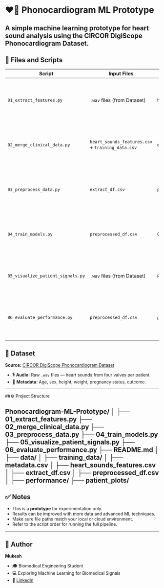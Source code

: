 # ❤️🔬 Phonocardiogram ML Prototype

A simple machine learning prototype for heart sound analysis using the **CIRCOR DigiScope Phonocardiogram Dataset**.
------

## 📂 Files and Scripts

| Script | Input Files | Output Files | Purpose |
|--------|--------------|---------------|---------|
| `01_extract_features.py` | `.wav` files (from Dataset) | `heart_sounds_features.csv` | Extracts MFCCs, ZCR, spectral, chroma, and other audio features |
| `02_merge_clinical_data.py` | `heart_sounds_features.csv` + `training_data.csv` | `extract_df.csv` | Merges extracted audio features with patient clinical information |
| `03_preprocess_data.py` | `extract_df.csv` | `preprocessed_df.csv` | Handles missing values, encodes categorical variables, cleans data |
| `04_train_models.py` | `preprocessed_df.csv` | Console output | Trains XGBoost, Random Forest, and Logistic Regression models |
| `05_visualize_patient_signals.py` | `.wav` files (from Dataset) | `Patient_Plots/` folder | Generates waveform, MFCC, and spectrogram plots for each patient |
| `06_evaluate_performance.py` | `preprocessed_df.csv` | `performance/` folder | Saves Confusion Matrix, ROC Curve, and Feature Importance plots |


## 📂 Dataset

**Source:** [CIRCOR DigiScope Phonocardiogram Dataset](https://physionet.org/content/circor-heart-sound/1.0.3/)

- 🎙️ **Audio:** Raw `.wav` files — heart sounds from four valves per patient.
- 📝 **Metadata:** Age, sex, height, weight, pregnancy status, outcome.

---
##⚙️ Project Structure

Phonocardiogram-ML-Prototype/
│
├── 01_extract_features.py
├── 02_merge_clinical_data.py
├── 03_preprocess_data.py
├── 04_train_models.py
├── 05_visualize_patient_signals.py
├── 06_evaluate_performance.py
├── README.md
│
├── data/
│   ├── training_data/
│   ├── metadata.csv
│   ├── heart_sounds_features.csv
│   ├── extract_df.csv
│   ├── preprocessed_df.csv
│
├── performance/
├── patient_plots/
---

## ✅ Notes

- This is a **prototype** for experimentation only.
- Results can be improved with more data and advanced ML techniques.
- Make sure file paths match your local or cloud environment.
- Refer to the script order for running the full pipeline.
---
## 👤 Author

**Mukesh**

- 🎓 Biomedical Engineering Student  
- 💻 Exploring Machine Learning for Biomedical Signals  
- 📌 [LinkedIn](https://www.linkedin.com/in/mukesh1609)
